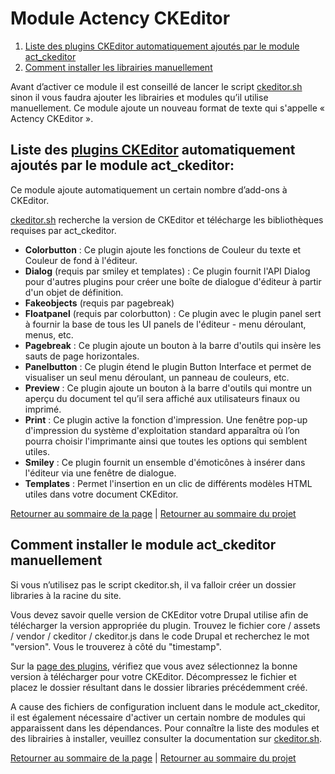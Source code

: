 # Module Actency CKEditor <a id="module"></a>
1. [Liste des plugins CKEditor automatiquement ajoutés par le module act_ckeditor](#list)
2. [Comment installer les librairies manuellement](#manually)

Avant d’activer ce module il est conseillé de lancer le script [ckeditor.sh](../../../../scripts/drupal/LISEZMOI.md) sinon il vous faudra ajouter les librairies et modules qu’il utilise manuellement.
Ce module ajoute un nouveau format de texte qui s'appelle « Actency CKEditor ». 


## Liste des [plugins CKEditor](http://ckeditor.com/addons/plugins/all ) automatiquement ajoutés par le module act_ckeditor:<a id="list"></a>
Ce module ajoute automatiquement un certain nombre d’add-ons à CKEditor.

[ckeditor.sh](../../../../scripts/drupal/LISEZMOI.md) recherche la version de CKEditor et télécharge les bibliothèques requises par act_ckeditor.

- **Colorbutton** : Ce plugin ajoute les fonctions de Couleur du texte et Couleur de fond à l'éditeur.
- **Dialog** (requis par smiley et templates) : Ce plugin fournit l'API Dialog pour d'autres plugins pour créer une boîte de dialogue d'éditeur à partir d'un objet de définition.
- **Fakeobjects** (requis par pagebreak)
- **Floatpanel** (requis par colorbutton) : Ce plugin avec le plugin panel sert à fournir la base de tous les UI panels de l'éditeur - menu déroulant, menus, etc.
- **Pagebreak** : Ce plugin ajoute un bouton à la barre d'outils qui insère les sauts de page horizontales.
- **Panelbutton** : Ce plugin étend le plugin Button Interface et permet de visualiser un seul menu déroulant, un panneau de couleurs, etc.
- **Preview** : Ce plugin ajoute un bouton à la barre d'outils qui montre un aperçu du document tel qu’il sera affiché aux utilisateurs finaux ou imprimé.
- **Print** : Ce plugin active la fonction d'impression. Une fenêtre pop-up d'impression du système d'exploitation standard apparaîtra où l’on pourra choisir l'imprimante ainsi que toutes les options qui semblent utiles.
- **Smiley** : Ce plugin fournit un ensemble d'émoticônes à insérer dans l'éditeur via une fenêtre de dialogue.
- **Templates** : Permet l'insertion en un clic de différents modèles HTML utiles dans votre document CKEditor.


[Retourner au sommaire de la page](#module) | [Retourner au sommaire du projet](../../../../LISEZMOI.md)

## Comment installer le module act_ckeditor manuellement<a id="manually"></a>
Si vous n’utilisez pas le script ckeditor.sh, il va falloir créer un dossier libraries à la racine du site.

Vous devez savoir quelle version de CKEditor votre Drupal utilise afin de télécharger la version appropriée du plugin. Trouvez le fichier core / assets / vendor / ckeditor / ckeditor.js dans le code Drupal et recherchez le mot "version". Vous le trouverez à côté du "timestamp".

Sur la [page des plugins](http://ckeditor.com/addons/plugins/all), vérifiez que vous avez sélectionnez la bonne version à télécharger pour votre CKEditor. Décompressez le fichier et placez le dossier résultant dans le dossier libraries précédemment créé.

A cause des fichiers de configuration incluent dans le module act_ckeditor, il est également nécessaire d'activer un certain nombre de modules qui apparaissent dans les dépendances. Pour connaître la liste des modules et des librairies à installer, veuillez consulter la documentation sur [ckeditor.sh](../../../../scripts/drupal/LISEZMOI.md). 



[Retourner au sommaire de la page](#module) | [Retourner au sommaire du projet](../../../../LISEZMOI.md)
